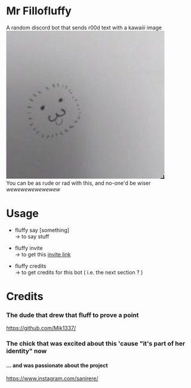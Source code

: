 # Mr Fillofluffy
A random discord bot that sends r00d text with a kawaiii image <br/>
![Mr FilloFluffy](https://raw.githubusercontent.com/Mik1337/MrFilloFluffy/master/MrFilloFluffy.png)
<br/>
You can be as rude or rad with this, and no-one'd be wiser *wewewewewewewew*

# Usage
* fluffy say [something] <br/>
  -> to say stuff
  
* fluffy invite <br/>
  -> to get this [invite link](https://discordapp.com/oauth2/authorize?client_id=285777147807793153&scope=bot&permissions=117760)
 
* fluffy credits <br/>
  -> to get credits for this bot ( i.e. the next section ? )
 
# Credits
### The dude that drew that fluff to prove a point
https://github.com/Mik1337/

### The chick that was excited about this 'cause "it's part of her identity" now
#### ... and was passionate about the project
https://www.instagram.com/sanirere/
